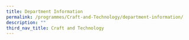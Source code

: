 ```yaml
---
title: Department Information
permalink: /programmes/Craft-and-Technology/department-information/
description: ""
third_nav_title: Craft and Technology
---
```

